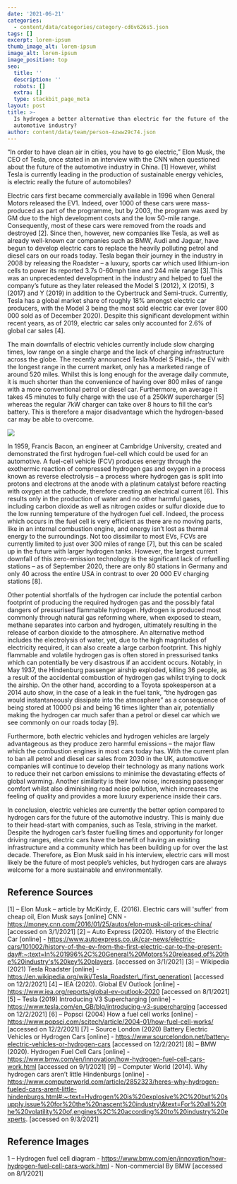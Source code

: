 ```yaml
---
date: '2021-06-21'
categories:
  - content/data/categories/category-cd6v626s5.json
tags: []
excerpt: lorem-ipsum
thumb_image_alt: lorem-ipsum
image_alt: lorem-ipsum
image_position: top
seo:
  title: ''
  description: ''
  robots: []
  extra: []
  type: stackbit_page_meta
layout: post
title: >-
  Is hydrogen a better alternative than electric for the future of the
  automotive industry?
author: content/data/team/person-4zww29c74.json
---
```

“In order to have clean air in cities, you have to go electric,” Elon Musk, the CEO of Tesla, once stated in an interview with the CNN when questioned about the future of the automotive industry in China. \[1] However, whilst Tesla is currently leading in the production of sustainable energy vehicles, is electric really the future of automobiles?

Electric cars first became commercially available in 1996 when General Motors released the EV1. Indeed, over 1000 of these cars were mass-produced as part of the programme, but by 2003, the program was axed by GM due to the high development costs and the low 50-mile range. Consequently, most of these cars were removed from the roads and destroyed \[2]. Since then, however, new companies like Tesla, as well as already well-known car companies such as BMW, Audi and Jaguar, have begun to develop electric cars to replace the heavily polluting petrol and diesel cars on our roads today. Tesla began their journey in the industry in 2008 by releasing the Roadster – a luxury, sports car which used lithium-ion cells to power its reported 3.7s 0-60mph time and 244 mile range \[3].This was an unprecedented development in the industry and helped to fuel the company’s future as they later released the Model S (2012), X (2015), 3 (2017) and Y (2019) in addition to the Cybertruck and Semi-truck. Currently, Tesla has a global market share of roughly 18% amongst electric car producers, with the Model 3 being the most sold electric car ever (over 800 000 sold as of December 2020). Despite this significant development within recent years, as of 2019, electric car sales only accounted for 2.6% of global car sales \[4].

The main downfalls of electric vehicles currently include slow charging times, low range on a single charge and the lack of charging infrastructure across the globe. The recently announced Tesla Model S Plaid+, the EV with the longest range in the current market, only has a marketed range of around 520 miles. Whilst this is long enough for the average daily commute, it is much shorter than the convenience of having over 800 miles of range with a more conventional petrol or diesel car. Furthermore, on average it takes 45 minutes to fully charge with the use of a 250kW supercharger \[5]  whereas the regular 7kW charger can take over 8 hours to fill the car’s battery. This is therefore a major disadvantage which the hydrogen-based car may be able to overcome.

![](/\_static/app-assets/images/Hydrogen%20car.jpg)

In 1959, Francis Bacon, an engineer at Cambridge University, created and demonstrated the first hydrogen fuel-cell which could be used for an automotive. A fuel-cell vehicle (FCV) produces energy through the exothermic reaction of compressed hydrogen gas and oxygen in a process known as reverse electrolysis – a process where hydrogen gas is split into protons and electrons at the anode with a platinum catalyst before reacting with oxygen at the cathode, therefore creating an electrical current \[6]. This results only in the production of water and no other harmful gases, including carbon dioxide as well as nitrogen oxides or sulfur dioxide due to the low running temperature of the hydrogen fuel cell. Indeed, the process which occurs in the fuel cell is very efficient as there are no moving parts, like in an internal combustion engine, and energy isn’t lost as thermal energy to the surroundings. Not too dissimilar to most EVs, FCVs are currently limited to just over 300 miles of range \[7], but this can be scaled up in the future with larger hydrogen tanks. However, the largest current downfall of this zero-emission technology is the significant lack of refuelling stations – as of September 2020, there are only 80 stations in Germany and only 40 across the entire USA in contrast to over 20 000 EV charging stations \[8].

Other potential shortfalls of the hydrogen car include the potential carbon footprint of producing the required hydrogen gas and the possibly fatal dangers of pressurised flammable hydrogen. Hydrogen is produced most commonly through natural gas reforming where, when exposed to steam, methane separates into carbon and hydrogen, ultimately resulting in the release of carbon dioxide to the atmosphere. An alternative method includes the electrolysis of water, yet, due to the high magnitudes of electricity required, it can also create a large carbon footprint. This highly flammable and volatile hydrogen gas is often stored in pressurised tanks which can potentially be very disastrous if an accident occurs. Notably, in May 1937, the Hindenburg passenger airship exploded, killing 36 people, as a result of the accidental combustion of hydrogen gas whilst trying to dock the airship. On the other hand, according to a Toyota spokesperson at a 2014 auto show, in the case of a leak in the fuel tank, “the hydrogen gas would instantaneously dissipate into the atmosphere” as a consequence of being stored at 10000 psi and being 16 times lighter than air, potentially making the hydrogen car much safer than a petrol or diesel car which we see commonly on our roads today \[9].

Furthermore, both electric vehicles and hydrogen vehicles are largely advantageous as they produce zero harmful emissions – the major flaw which the combustion engines in most cars today has. With the current plan to ban all petrol and diesel car sales from 2030 in the UK, automotive companies will continue to develop their technology as many nations work to reduce their net carbon emissions to minimise the devastating effects of global warming. Another similarity is their low noise, increasing passenger comfort whilst also diminishing road noise pollution, which increases the feeling of quality and provides a more luxury experience inside their cars.

In conclusion, electric vehicles are currently the better option compared to hydrogen cars for the future of the automotive industry. This is mainly due to their head-start with companies, such as Tesla, striving in the market. Despite the hydrogen car’s faster fuelling times and opportunity for longer driving ranges, electric cars have the benefit of having an existing infrastructure and a community which has been building up for over the last decade. Therefore, as Elon Musk said in his interview, electric cars will most likely be the future of most people’s vehicles, but hydrogen cars are always welcome for a more sustainable and environmentally.



## Reference Sources


\[1] – Elon Musk – article by McKirdy, E. (2016). Electric cars will 'suffer' from cheap oil, Elon Musk says \[online] CNN -        https://money.cnn.com/2016/01/25/autos/elon-musk-oil-prices-china/  \[accessed on 3/1/2021]
\[2] – Auto Express (2020). History of the Electric Car \[online] - https://www.autoexpress.co.uk/car-news/electric-cars/101002/history-of-the-ev-from-the-first-electric-car-to-the-present-day#:~:text=In%201996%2C%20General%20Motors%20released,of%20the%20industry's%20key%20players.  \[accessed on 3/1/2021]
\[3] – Wikipedia (2021) Tesla Roadster \[online] - https://en.wikipedia.org/wiki/Tesla_Roadster\_(first_generation) \[accessed on 12/2/2021]
\[4] – IEA (2020). Global EV Outlook \[online] -  https://www.iea.org/reports/global-ev-outlook-2020 \[accessed on 8/1/2021]
\[5] – Tesla (2019) Introducing V3 Supercharging \[online] - https://www.tesla.com/en_GB/blg/introducing-v3-supercharging \[accessed on 12/2/2021]
\[6] – Popsci (2004) How a fuel cell works \[online] - https://www.popsci.com/scitech/article/2004-01/how-fuel-cell-works/ \[accessed on 12/2/2021]
\[7] – Source London (2020) Battery Electric Vehicles or Hydrogen Cars \[online] - https://www.sourcelondon.net/battery-electric-vehicles-or-hydrogen-cars \[accessed on 12/2/2021]
\[8] – BMW (2020). Hydrogen Fuel Cell Cars \[online] - https://www.bmw.com/en/innovation/how-hydrogen-fuel-cell-cars-work.html \[accessed on 9/1/2021]
\[9] – Computer World (2014). Why hydrogen cars aren’t little Hindenburgs \[online]  -
https://www.computerworld.com/article/2852323/heres-why-hydrogen-fueled-cars-arent-little-hindenburgs.html#:~:text=Hydrogen%20is%20explosive%2C%20but%20supply,issue%20for%20the%20nascent%20industry\&text=For%20all%20the%20volatility%20of,engines%2C%20according%20to%20industry%20experts. \[accessed on 9/3/2021]

## Reference Images


1 – Hydrogen fuel cell diagram - https://www.bmw.com/en/innovation/how-hydrogen-fuel-cell-cars-work.html - Non-commercial By BMW \[accessed on 8/1/2021]
